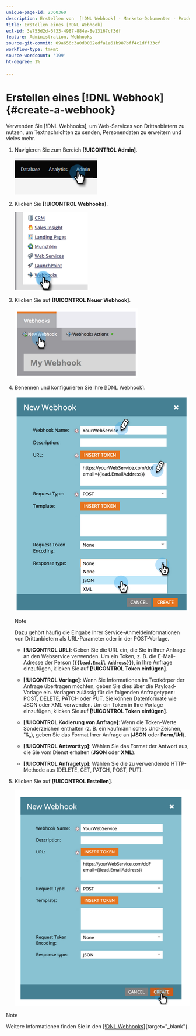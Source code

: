 ```yaml
---
unique-page-id: 2360360
description: Erstellen von  [!DNL Webhook] - Marketo-Dokumenten - Produktdokumentation
title: Erstellen eines [!DNL Webhook]
exl-id: 3e753d2d-6f33-4987-884e-8e13167cf3df
feature: Administration, Webhooks
source-git-commit: 09a656c3a0d0002edfa1a61b987bff4c1dff33cf
workflow-type: tm+mt
source-wordcount: '199'
ht-degree: 1%

---
```


# Erstellen eines [!DNL Webhook] {#create-a-webhook}

Verwenden Sie [!DNL Webhooks], um Web-Services von Drittanbietern zu nutzen, um Textnachrichten zu senden, Personendaten zu erweitern und vieles mehr.

1. Navigieren Sie zum Bereich **[!UICONTROL Admin]**.

   ![](assets/create-a-webhook-1.png)

1. Klicken Sie **[!UICONTROL Webhooks]**.

   ![](assets/create-a-webhook-2.png)

1. Klicken Sie auf **[!UICONTROL Neuer Webhook]**.

   ![](assets/create-a-webhook-3.png)

1. Benennen und konfigurieren Sie Ihre [!DNL Webhook].

   ![](assets/create-a-webhook-4.png)

   >[!NOTE]
   >
   >Dazu gehört häufig die Eingabe Ihrer Service-Anmeldeinformationen von Drittanbietern als URL-Parameter oder in der POST-Vorlage.

   * **[!UICONTROL URL]**: Geben Sie die URL ein, die Sie in Ihrer Anfrage an den Webservice verwenden. Um ein Token, z. B. die E-Mail-Adresse der Person (**`{{lead.Email Address}}`**), in Ihre Anfrage einzufügen, klicken Sie auf **[!UICONTROL Token einfügen]**.

   * **[!UICONTROL Vorlage]**: Wenn Sie Informationen im Textkörper der Anfrage übertragen möchten, geben Sie dies über die Payload-Vorlage ein. Vorlagen zulässig für die folgenden Anfragetypen: POST, DELETE, PATCH oder PUT. Sie können Datenformate wie JSON oder XML verwenden. Um ein Token in Ihre Vorlage einzufügen, klicken Sie auf **[!UICONTROL Token einfügen]**.

   * **[!UICONTROL Kodierung von Anfrage]**: Wenn die Token-Werte Sonderzeichen enthalten (z. B. ein kaufmännisches Und-Zeichen, &quot;&amp;„), geben Sie das Format Ihrer Anfrage an (**JSON** oder **Form/Url**).

   * **[!UICONTROL Antworttyp]**: Wählen Sie das Format der Antwort aus, die Sie vom Dienst erhalten (**JSON** oder **XML**).

   * **[!UICONTROL Anfragetyp]**: Wählen Sie die zu verwendende HTTP-Methode aus (DELETE, GET, PATCH, POST, PUT).

1. Klicken Sie auf **[!UICONTROL Erstellen]**.

   ![](assets/create-a-webhook-5.png)

>[!NOTE]
>
>Weitere Informationen finden Sie in den [[!DNL Webhooks]](https://experienceleague.adobe.com/en/docs/marketo-developer/marketo/webhooks/webhooks){target="_blank"}.
